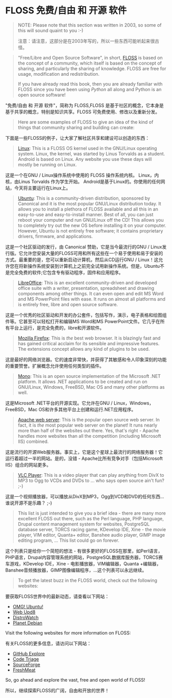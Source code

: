 # FLOSS 免费/自由 和 开源 软件

>   NOTE: Please note that this section was written in 2003, so some of this will sound quaint to you :-)
>
>   注意：请注意，这部分是在2003年写的，所以一些东西可能听起来很古怪。

>   "Free/Libre and Open Source Software", in short, [FLOSS](http://en.wikipedia.org/wiki/FLOSS) is based on the concept of a community, which itself is based on the concept of sharing, and particularly the sharing of knowledge. FLOSS are free for usage, modification and redistribution.
>
>   If you have already read this book, then you are already familiar with FLOSS since you have been using *Python* all along and Python is an open source software!

"免费/自由 和 开源 软件"，简称为 FLOSS,FLOSS 是基于社区的概念，它本身是基于共享的概念，特别是知识共享。FLOSS 可免费使用、修改以及重新分发。

>   Here are some examples of FLOSS to give an idea of the kind of things that community sharing and building can create:

下面是一些FLOSS的例子，让大家了解社区共享和建设可以创造的东西：

>   [Linux](http://www.kernel.org/): This is a FLOSS OS kernel used in the GNU/Linux operating system. Linux, the kernel, was started by Linus Torvalds as a student. Android is based on Linux. Any website you use these days will mostly be running on Linux.

这是一个在GNU / Linux操作系统中使用的 FLOSS 操作系统内核。 Linux，内核，由Linus Torvalds 作为学生开始。 Android是基于Linux的。你使用的任何网站，今天将主要运行在Linux上。

>   [Ubuntu](http://www.ubuntu.com/): This is a community-driven distribution, sponsored by Canonical and it is the most popular GNU/Linux distribution today. It allows you to install a plethora of FLOSS available and all this in an easy-to-use and easy-to-install manner. Best of all, you can just reboot your computer and run GNU/Linux off the CD! This allows you to completely try out the new OS before installing it on your computer. However, Ubuntu is not entirely free software; it contains proprietary drivers, firmware, and applications.

这是一个社区驱动的发行，由 Canonical 赞助，它是当今最流行的GNU / Linux发行版。它允许您安装大量的FLOSS可用和所有这些在一个易于使用和易于安装的方式。最重要的是，您可以重新启动计算机，然后从CD运行GNU / Linux！这允许您在将新操作系统安装到计算机上之前完全试用新操作系统。但是，Ubuntu不是完全免费的软件;它包含专有驱动程序，固件和应用程序。

>   [LibreOffice](http://www.libreoffice.org/): This is an excellent community-driven and developed office suite with a writer, presentation, spreadsheet and drawing components among other things. It can even open and edit MS Word and MS PowerPoint files with ease. It runs on almost all platforms and is entirely free, libre and open source software.

这是一个优秀的社区驱动和开发的办公套件，包括写作，演示，电子表格和绘图组件等。它甚至可以轻松打开和编辑MS Word和MS PowerPoint文件。它几乎在所有平台上运行，是完全免费的，libre和开源软件。

>   [Mozilla Firefox](http://www.mozilla.org/products/firefox): This is *the* best web browser. It is blazingly fast and has gained critical acclaim for its sensible and impressive features. The extensions concept allows any kind of plugins to be used.

这是最好的网络浏览器。它的速度非常快，并获得了其敏感和令人印象深刻的功能的重要赞誉。扩展概念允许使用任何类型的插件。

>   [Mono](http://www.mono-project.com/): This is an open source implementation of the Microsoft .NET platform. It allows .NET applications to be created and run on GNU/Linux, Windows, FreeBSD, Mac OS and many other platforms as well.

这是Microsoft .NET平台的开源实现。它允许在GNU / Linux，Windows，FreeBSD，Mac OS和许多其他平台上创建和运行.NET应用程序。

>   [Apache web server](http://httpd.apache.org/): This is the popular open source web server. In fact, it is *the* most popular web server on the planet! It runs nearly more than half of the websites out there. Yes, that's right - Apache handles more websites than all the competition (including Microsoft IIS) combined.

这是流行的开源Web服务器。事实上，它是这个星球上最流行的网络服务器！它运行着超过一半的网站。是的，没错 - Apache比所有竞争对手（包括Microsoft IIS）组合的网站更多。

>   [VLC Player](http://www.videolan.org/vlc/): This is a video player that can play anything from DivX to MP3 to Ogg to VCDs and DVDs to ... who says open source ain't fun? ;-)

这是一个视频播放器，可以播放从DivX到MP3，Ogg到VCD和DVD的任何东西...谁说开源不是乐趣？ ;-)

>   This list is just intended to give you a brief idea - there are many more excellent FLOSS out there, such as the Perl language, PHP language, Drupal content management system for websites, PostgreSQL database server, TORCS racing game, KDevelop IDE, Xine - the movie player, VIM editor, Quanta+ editor, Banshee audio player, GIMP image editing program, ... This list could go on forever.

这个列表只是给你一个简短的想法 - 有很多更好的FLOSS在那里，如Perl语言，PHP语言，Drupal内容管理系统的网站，PostgreSQL数据库服务器，TORCS赛车游戏，KDevelop IDE，Xine - 电影播放器，VIM编辑器，Quanta +编辑器，Banshee音频播放器，GIMP图像编辑程序，...这个列表可以永远继续。

>   To get the latest buzz in the FLOSS world, check out the following websites:

要获取FLOSS世界中的最新动态，请查看以下网站：

-   [OMG! Ubuntu!](http://www.omgubuntu.co.uk/)
-   [Web Upd8](http://www.webupd8.org/)
-   [DistroWatch](http://www.distrowatch.com/)
-   [Planet Debian](http://planet.debian.org/)

Visit the following websites for more information on FLOSS:

有关FLOSS的更多信息，请访问以下网站：

-   [GitHub Explore](http://github.com/explore)
-   [Code Triage](http://www.codetriage.com/)
-   [SourceForge](http://www.sourceforge.net/)
-   [FreshMeat](http://www.freshmeat.net/)

So, go ahead and explore the vast, free and open world of FLOSS!

所以，继续探索FLOSS的广阔，自由和开放的世界！
